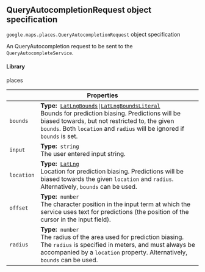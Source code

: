 <h2 id="QueryAutocompletionRequest"> QueryAutocompletionRequest object specification </h2><p>
<code><span itemprop="path">google.maps.places</span>.<span itemprop="name">QueryAutocompletionRequest</span></code>
object specification
</p><p>An QueryAutocompletion request to be sent to the <code>QueryAutocompleteService</code>.</p><h4>Library</h4><p>places</p><div class="devsite-table-wrapper"><table class="properties responsive" summary="record QueryAutocompletionRequest - Properties">
<thead>
<tr><th colspan="2">Properties</th>
</tr></thead>
<tbody>
<tr>
<td><code><span>bounds</span></code></td>
<td><div><strong>Type:</strong>&nbsp; <code><a href="https://github.com/amenadiel/google-maps-documentation/blob/master/docs/LatLngBounds.md">LatLngBounds</a>|<a href="https://github.com/amenadiel/google-maps-documentation/blob/master/docs/LatLngBoundsLiteral.md">LatLngBoundsLiteral</a></code></div>
<div class="desc">Bounds for prediction biasing. Predictions will be biased towards, but not restricted to, the given <code>bounds</code>. Both <code>location</code> and <code>radius</code> will be ignored if <code>bounds</code> is set.</div></td>
</tr>
<tr>
<td><code><span>input</span></code></td>
<td><div><strong>Type:</strong>&nbsp; <code>string</code></div>
<div class="desc">The user entered input string.</div></td>
</tr>
<tr>
<td><code><span>location</span></code></td>
<td><div><strong>Type:</strong>&nbsp; <code><a href="https://github.com/amenadiel/google-maps-documentation/blob/master/docs/LatLng.md">LatLng</a></code></div>
<div class="desc">Location for prediction biasing. Predictions will be biased towards the given <code>location</code> and <code>radius</code>. Alternatively, <code>bounds</code> can be used.</div></td>
</tr>
<tr>
<td><code><span>offset</span></code></td>
<td><div><strong>Type:</strong>&nbsp; <code>number</code></div>
<div class="desc">The character position in the input term at which the service uses text for predictions (the position of the cursor in the input field).</div></td>
</tr>
<tr>
<td><code><span>radius</span></code></td>
<td><div><strong>Type:</strong>&nbsp; <code>number</code></div>
<div class="desc">The radius of the area used for prediction biasing. The <code>radius</code> is specified in meters, and must always be accompanied by a <code>location</code> property. Alternatively, <code>bounds</code> can be used.</div></td>
</tr>
</tbody>
</table></div>
